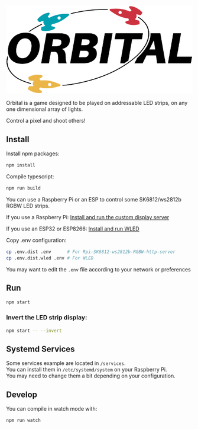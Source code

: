 ![Orbital](./client/src/assets/logo/logo-github.png)

Orbital is a game designed to be played on addressable LED strips, on any one dimensional array of lights.

Control a pixel and shoot others!

Install
-------

Install npm packages:

```sh
npm install
```

Compile typescript:

```sh
npm run build
```

You can use a Raspberry Pi or an ESP to control some SK6812/ws2812b RGBW LED strips.

If you use a Raspberry Pi:
[Install and run the custom display server](https://github.com/BinaryBrain/Rpi-SK6812-ws2812b-RGBW-http-server)

If you use an ESP32 or ESP8266:
[Install and run WLED](https://install.wled.me/)


Copy .env configuration:

```sh
cp .env.dist .env      # For Rpi-SK6812-ws2812b-RGBW-http-server
cp .env.dist.wled .env # For WLED
```

You may want to edit the `.env` file according to your network or preferences

Run
---

```sh
npm start
```

### Invert the LED strip display:

```sh
npm start -- --invert
```

Systemd Services
----------------

Some services example are located in `/services`.  
You can install them in `/etc/systemd/system` on your Raspberry Pi.  
You may need to change them a bit depending on your configuration.

Develop
-------

You can compile in watch mode with:

```sh
npm run watch
```
